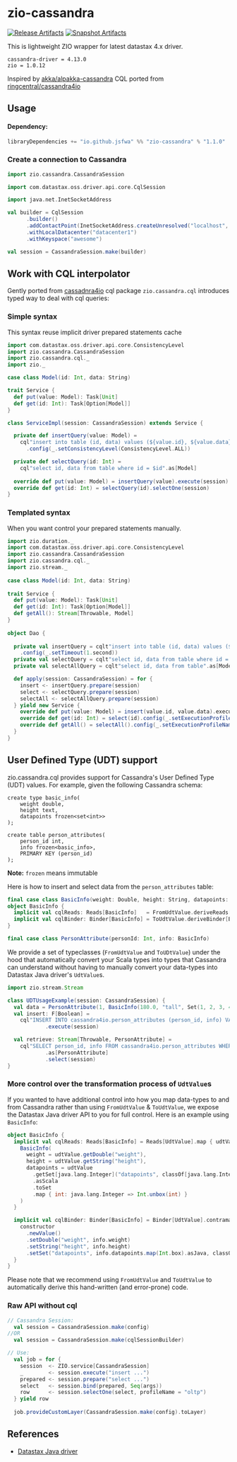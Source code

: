 # zio-cassandra

[![Release Artifacts][Badge-SonatypeReleases]][Link-SonatypeReleases] [![Snapshot Artifacts][Badge-SonatypeSnapshots]][Link-SonatypeSnapshots]

[Link-SonatypeReleases]: https://oss.sonatype.org/content/repositories/releases/io/github/jsfwa/zio-cassandra_2.13/ "Sonatype Releases"
[Link-SonatypeSnapshots]: https://oss.sonatype.org/content/repositories/snapshots/io/github/jsfwa/zio-cassandra_2.13/ "Sonatype Snapshots"
[Badge-SonatypeReleases]: https://img.shields.io/nexus/r/https/oss.sonatype.org/io.github.jsfwa/zio-cassandra_2.13.svg "Sonatype Releases"
[Badge-SonatypeSnapshots]: https://img.shields.io/nexus/s/https/oss.sonatype.org/io.github.jsfwa/zio-cassandra_2.13.svg "Sonatype Snapshots"

This is lightweight ZIO wrapper for latest datastax 4.x driver.


```text
cassandra-driver = 4.13.0
zio = 1.0.12
```

Inspired by [akka/alpakka-cassandra](https://doc.akka.io/docs/alpakka/current/cassandra.html)
CQL ported from [ringcentral/cassandra4io](https://github.com/ringcentral/cassandra4io)


## Usage

#### Dependency:
```scala
libraryDependencies += "io.github.jsfwa" %% "zio-cassandra" % "1.1.0"
```

### Create a connection to Cassandra
```scala
import zio.cassandra.CassandraSession

import com.datastax.oss.driver.api.core.CqlSession

import java.net.InetSocketAddress

val builder = CqlSession
      .builder()
      .addContactPoint(InetSocketAddress.createUnresolved("localhost", 9042))
      .withLocalDatacenter("datacenter1")
      .withKeyspace("awesome") 

val session = CassandraSession.make(builder)
```

## Work with CQL interpolator

Gently ported from [cassadnra4io](https://github.com/ringcentral/cassandra4io) cql 
package `zio.cassandra.cql` introduces typed way to deal with cql queries:

### Simple syntax

This syntax reuse implicit driver prepared statements cache

```scala
import com.datastax.oss.driver.api.core.ConsistencyLevel
import zio.cassandra.CassandraSession
import zio.cassandra.cql._
import zio._

case class Model(id: Int, data: String)

trait Service {
  def put(value: Model): Task[Unit]
  def get(id: Int): Task[Option[Model]]
}

class ServiceImpl(session: CassandraSession) extends Service {

  private def insertQuery(value: Model) =
    cql"insert into table (id, data) values (${value.id}, ${value.data})"
      .config(_.setConsistencyLevel(ConsistencyLevel.ALL))

  private def selectQuery(id: Int) =
    cql"select id, data from table where id = $id".as[Model]
  
  override def put(value: Model) = insertQuery(value).execute(session).unit
  override def get(id: Int) = selectQuery(id).selectOne(session)
}
```

### Templated syntax

When you want control your prepared statements manually.

```scala
import zio.duration._
import com.datastax.oss.driver.api.core.ConsistencyLevel
import zio.cassandra.CassandraSession
import zio.cassandra.cql._
import zio.stream._
    
case class Model(id: Int, data: String)
  
trait Service {
  def put(value: Model): Task[Unit]
  def get(id: Int): Task[Option[Model]]
  def getAll(): Stream[Throwable, Model]
}
    
object Dao {
  
  private val insertQuery = cqlt"insert into table (id, data) values (${Put[Int]}, ${Put[String]})"
    .config(_.setTimeout(1.second))
  private val selectQuery = cqlt"select id, data from table where id = ${Put[Int]}".as[Model]
  private val selectAllQuery = cqlt"select id, data from table".as[Model]

  def apply(session: CassandraSession) = for {
    insert <- insertQuery.prepare(session)
    select <- selectQuery.prepare(session)      
    selectAll <- selectAllQuery.prepare(session)
  } yield new Service {
    override def put(value: Model) = insert(value.id, value.data).execute.unit
    override def get(id: Int) = select(id).config(_.setExecutionProfileName("default")).selectOne
    override def getAll() = selectAll().config(_.setExecutionProfileName("default")).select
  } 
} 
```

## User Defined Type (UDT) support

zio.cassandra.cql provides support for Cassandra's User Defined Type (UDT) values.
For example, given the following Cassandra schema:

```cql
create type basic_info(
    weight double,
    height text,
    datapoints frozen<set<int>>
);

create table person_attributes(
    person_id int,
    info frozen<basic_info>,
    PRIMARY KEY (person_id)
);
```

**Note:** `frozen` means immutable

Here is how to insert and select data from the `person_attributes` table:

```scala
final case class BasicInfo(weight: Double, height: String, datapoints: Set[Int])
object BasicInfo {
  implicit val cqlReads: Reads[BasicInfo]   = FromUdtValue.deriveReads[BasicInfo]
  implicit val cqlBinder: Binder[BasicInfo] = ToUdtValue.deriveBinder[BasicInfo]
}

final case class PersonAttribute(personId: Int, info: BasicInfo)
```

We provide a set of typeclasses (`FromUdtValue` and `ToUDtValue`) under the hood that automatically convert your Scala
types into types that Cassandra can understand without having to manually convert your data-types into Datastax Java
driver's `UdtValue`s.

```scala
import zio.stream.Stream

class UDTUsageExample(session: CassandraSession) {
  val data = PersonAttribute(1, BasicInfo(180.0, "tall", Set(1, 2, 3, 4, 5)))
  val insert: F[Boolean] =
    cql"INSERT INTO cassandra4io.person_attributes (person_id, info) VALUES (${data.personId}, ${data.info})"
            .execute(session)

  val retrieve: Stream[Throwable, PersonAttribute] = 
    cql"SELECT person_id, info FROM cassandra4io.person_attributes WHERE person_id = ${data.personId}"
            .as[PersonAttribute]
            .select(session)
}
```

### More control over the transformation process of `UdtValue`s

If you wanted to have additional control into how you map data-types to and from Cassandra rather than using `FromUdtValue`
& `ToUdtValue`, we expose the Datastax Java driver API to you for full control. Here is an example using `BasicInfo`:

```scala
object BasicInfo {
  implicit val cqlReads: Reads[BasicInfo] = Reads[UdtValue].map { udtValue =>
    BasicInfo(
      weight = udtValue.getDouble("weight"),
      height = udtValue.getString("height"),
      datapoints = udtValue
        .getSet[java.lang.Integer]("datapoints", classOf[java.lang.Integer])
        .asScala
        .toSet
        .map { int: java.lang.Integer => Int.unbox(int) }
    )
  }

  implicit val cqlBinder: Binder[BasicInfo] = Binder[UdtValue].contramapUDT { (info, constructor) =>
    constructor
      .newValue()
      .setDouble("weight", info.weight)
      .setString("height", info.height)
      .setSet("datapoints", info.datapoints.map(Int.box).asJava, classOf[java.lang.Integer])
  }
}
```

Please note that we recommend using `FromUdtValue` and `ToUdtValue` to automatically derive this hand-written (and error-prone)
code.


### Raw API without cql
```scala
// Cassandra Session:
  val session = CassandraSession.make(config)
//OR
  val session = CassandraSession.make(cqlSessionBuilder)

// Use:
  val job = for {
    session  <- ZIO.service[CassandraSession]
    _        <- session.execute("insert ...")
    prepared <- session.prepare("select ...")
    select   <- session.bind(prepared, Seq(args))
    row      <- session.selectOne(select, profileName = "oltp")
  } yield row
  
  job.provideCustomLayer(CassandraSession.make(config).toLayer)

```


## References
- [Datastax Java driver](https://docs.datastax.com/en/developer/java-driver/latest/manual/core/)